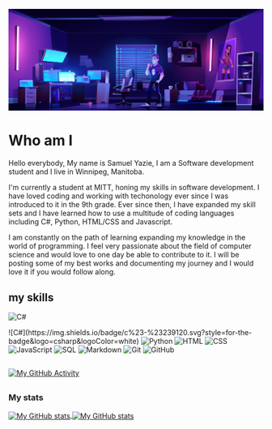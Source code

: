 ![](./banner.jpg)


# Who am I
Hello everybody, My name is Samuel Yazie, I am a Software development student and I live in Winnipeg, Manitoba.

I'm currently a student at MITT, honing my skills in software development. I have loved coding and working with techonology ever since I was introduced to it in the 9th grade. Ever since then, I have expanded my skill sets and I have learned how to use a multitude of coding languages including C#, Python, HTML/CSS and Javascript.

I am constantly on the path of learning expanding my knowledge in the world of programming. I feel very passionate about the field of computer science and would love to one day be able to contribute to it. I will be posting some of my best works and documenting my journey and I would love it if you would follow along. 



## my skills
<img src="https://img.shields.io/badge/C%23-%23239120.svg?style=for-the-badge&logo=c-sharp&logoColor=white" alt="C#">
<p>
  ![C#](https://img.shields.io/badge/c%23-%23239120.svg?style=for-the-badge&logo=csharp&logoColor=white)
<img src="https://img.shields.io/badge/Python-%233776AB.svg?style=for-the-badge&logo=python&logoColor=white" alt="Python">
<img src="https://img.shields.io/badge/HTML5-%23E34F26.svg?style=for-the-badge&logo=html5&logoColor=white" alt="HTML">
<img src="https://img.shields.io/badge/CSS3-%231572B6.svg?style=for-the-badge&logo=css3&logoColor=white" alt="CSS">
<img src="https://img.shields.io/badge/JavaScript-%23323330.svg?style=for-the-badge&logo=javascript&logoColor=%23F7DF1E" alt="JavaScript">
<img src="https://img.shields.io/badge/SQL-%23239120.svg?style=for-the-badge&logo=sql&logoColor=white" alt="SQL">
<img src="https://img.shields.io/badge/Markdown-%23000000.svg?style=for-the-badge&logo=markdown&logoColor=white" alt="Markdown">
<img src="https://img.shields.io/badge/Git-%23239120.svg?style=for-the-badge&logo=git&logoColor=white" alt="Git">
<img src="https://img.shields.io/badge/GitHub-%23181717.svg?style=for-the-badge&logo=github" alt="GitHub">
</p>

##

[![My GitHub Activity](https://github-readme-activity-graph.vercel.app/graph?username=Sazie101&theme=gotham&hide_border=true)](https://github.com/ashutosh00710/github-readme-activity-graph)

##
### My stats

<a href="https://github.com/Sazie101">
  <img height="205px" align="center" src="https://github-readme-stats.vercel.app/api?username=Sazie101&theme=vue&show_icons=true" alt="My GitHub stats" />
</a>
<a href="https://github.com/Sazie101">
  <img align="center" src="https://github-readme-stats.vercel.app/api/top-langs/?username=Sazie101&theme=vue&hide=Ruby&show_icons=true&langs_count=3" alt="My 
  GitHub stats"/>
</a>

<!--
**Sazie101/Sazie101** is a ✨ _special_ ✨ repository because its `README.md` (this file) appears on your GitHub profile.

Here are some ideas to get you started:

- 🔭 I’m currently working on ...
- 🌱 I’m currently learning ...
- 👯 I’m looking to collaborate on ...
- 🤔 I’m looking for help with ...
- 💬 Ask me about ...
- 📫 How to reach me: ...
- 😄 Pronouns: ...
- ⚡ Fun fact: ...
-->
